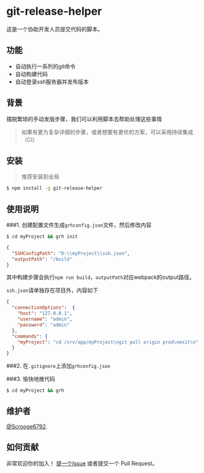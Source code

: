 # git-release-helper

这是一个协助开发人员提交代码的脚本。

## 功能

- 自动执行一系列的git命令
- 自动构建代码
- 自动登录ssh服务器并发布版本

## 背景

摆脱繁琐的手动发版步骤，我们可以利用脚本去帮助处理这些事情

> 如果有更为复杂详细的步骤，或者想要有更优的方案，可以采用持续集成（CI）

## 安装

> 推荐安装到全局
```sh
$ npm install -g git-release-helper
```

## 使用说明

###1. 创建配置文件生成`grhconfig.json`文件，然后修改内容

```sh
$ cd myProject && grh init
```

```json
{
  "SSHConfigPath": "D:\\myProject\\ssh.json",
  "outputPath": "/build"
}
```

其中构建步骤会执行`npm run build`，`outputPath`对应webpack的output路径。

`ssh.json`请单独存在项目外，内容如下

```json
{
  "connectionOptions":  {
    "host": "127.0.0.1",
    "username": "admin",
    "password": "admin"
  },
  "commands": {
    "myProject": "cd /srv/app/myProject\ngit pull origin prod\nexit\n"
  }
}
```

###2. 在`.gitignore`上添加`grhconfig.json`

###3. 愉快地推代码

```sh
$ cd myProject && grh
```

## 维护者

[@Scrooge6792](https://github.com/Scrooge6792).

## 如何贡献

非常欢迎你的加入！ [提一个Issue](https://github.com/Scrooge6792/git-release-helper/issues/new) 或者提交一个 Pull Request。
